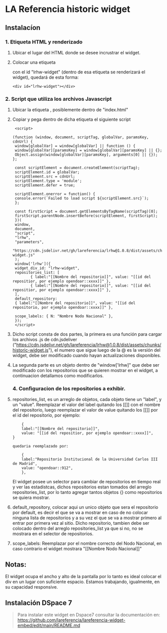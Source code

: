 # LA Referencia historic widget

## Instalacíon

### 1. Etiqueta HTML y renderizado

1. Ubicar el lugar del HTML donde se desee incrustrar el widget.
2. Colocar una etiqueta <div></div> con el id "lrhw-widget" (dentro de esa etiqueta se renderizará el widget), quedará de esta forma:
   
   ```
   <div id="lrhw-widget"></div>
   ```

### 2. Script que utiliza los archivos Javascript

1. Ubicar la etiqueta <body></body>, posiblemente dentro de "index.html"
2. Copiar y pega dentro de dicha etiqueta el siguiente script

   ```
    <script>

   (function (window, document, scriptTag, globalVar, paramsKey, cdnUrl) {
   	window[globalVar] = window[globalVar] || function () {
   	window[globalVar][paramsKey] = window[globalVar][paramsKey] || {};
   	Object.assign(window[globalVar][paramsKey], arguments[0] || {});
   };
   
	const scriptElement = document.createElement(scriptTag);
   	scriptElement.id = globalVar;
   	scriptElement.src = cdnUrl;
   	scriptElement.type = 'module';
   	scriptElement.defer = true;
   
   	scriptElement.onerror = function() {
 	console.error(`Failed to load script ${scriptElement.src}`);
	};
   
   	const firstScript = document.getElementsByTagName(scriptTag)[0];
	firstScript.parentNode.insertBefore(scriptElement, firstScript);
  	})(
   	window,
   	document,
	"script",
   	"lrhw",
	"parameters",
  	"https://cdn.jsdelivr.net/gh/lareferencia/lrhw@1.0.8/dist/assets/chunks/historic-widget.js"
   	);
   	window['lrhw']({
   	widget_div_id: "lrhw-widget",
   	repositories_list: [
	       { label:"[[Nombre del repositorio]]", value: "[[id del repositior, por ejemplo opendoar::xxxx]]" },
	       { label:"[[Nombre del repositorio]]", value: "[[id del repositior, por ejemplo opendoar::xxxx]]" },
   	],
   	default_repository:
   	{ label:"[[Nombre del repositorio]]", value: "[[id del repositorio, por ejemplo opendoar::xxxx]]" },

   	scope_labels: { N: "Nombre Nodo Nacional" },
   	});
   	</script>
   
   ```

3. Dicho script consta de dos partes, la primera es una función para cargar los archivos .js de cdn.jsdeliver ("https://cdn.jsdelivr.net/gh/lareferencia/lrhw@1.0.8/dist/assets/chunks/historic-widget.js"), el numero que sigue luego de la @ es la versión del widget, debe ser modificado cuando hayan actualizaciones disponibles.

4. La segunda parte es un objeto dentro de "window['lrhw]" que debe ser modificado con los repositorios que se quieren mostrar en el widget, a continuacion detallamos como modificarlos.

   ### 4. Configuracion de los repositorios a exhibir.

1. repositories_list, es un arreglo de objetos, cada objeto tiene un "label", y un "value".
      Reemplazar el valor del label quitando los [[]] con el nombre del repositorio, luego reemplazar el valor de value quitando los [[]] por el id del repositorio, por ejemplo:
      
   	```
    	{
		label:"[[Nombre del repositorio]]",
		value: "[[id del repositior, por ejemplo opendoar::xxxx]]",
	}
	
	quedaria reemplazado por:
	
		{
		label:"Repositorio Institucional de la Universidad Carlos III de Madrid",
		value: "opendoar::912",
 		},
	```
    
      El widget posee un selector para cambiar de repositorios en tiempo real y ver las estadistcas, dichos repositorios estan tomados del arreglo repositories_list, por lo tanto agregar tantos objetos {} como repositorios se quiera mostrar.

2. default_repository, colocar aqui un unico objeto que sera el repositorio por default, es decir el que se va a mostrar en caso de no colocar ninguna lista de repositorios y a su vez el que se va a mostrar primero al entrar por primera vez al sitio. Dicho repositorio, tambien debe ser colocado dentro del arreglo repositories_list ya que si no, no se mostrara en el selector de repositorios.

3. scope_labels: Reemplazar por el nombre correcto del Nodo Nacional, en caso contrario el widget mostrara "[[Nombre Nodo Nacional]]"
## Notas:
El widget ocupa el ancho y alto de la pantalla por lo tanto es ideal colocar el div en un lugar con suficiente espacio. Estamos trabajando, igualmente, en su capacidad responsive.

## Instalación DSpace 7
> Para instalar este widget en Dspace7 consultar la documentación en: https://github.com/lareferencia/lareferencia-widget-embed/edit/main/README.md
